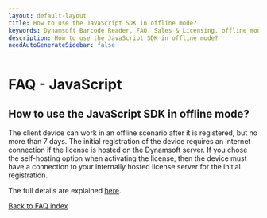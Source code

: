```yaml
---
layout: default-layout
title: How to use the JavaScript SDK in offline mode?
keywords: Dynamsoft Barcode Reader, FAQ, Sales & Licensing, offline mode use
description: How to use the JavaScript SDK in offline mode?
needAutoGenerateSidebar: false
---
```


# FAQ - JavaScript

## How to use the JavaScript SDK in offline mode?

The client device can work in an offline scenario after it is registered, but no more than 7 days. The initial registration of the device requires an internet connection if the license is hosted on the Dynamsoft server. If you chose the self-hosting option when activating the license, then the device must have a connection to your internally hosted license server for the initial registration.

The full details are explained [here](https://www.dynamsoft.com/license-server/docs/about/licensefaq.html?ver=latest#can-a-client-device-work-offline).

[Back to FAQ index](index.md)
